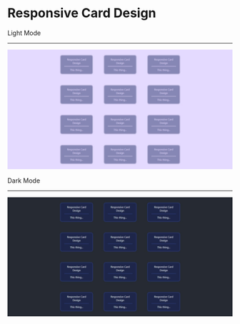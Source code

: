 # Responsive Card Design

Light Mode

---

![White Mode](/images/white.jpeg "White Mode")

Dark Mode

---

![Dark Mode](/images/dark.jpeg "Dark Mode")
